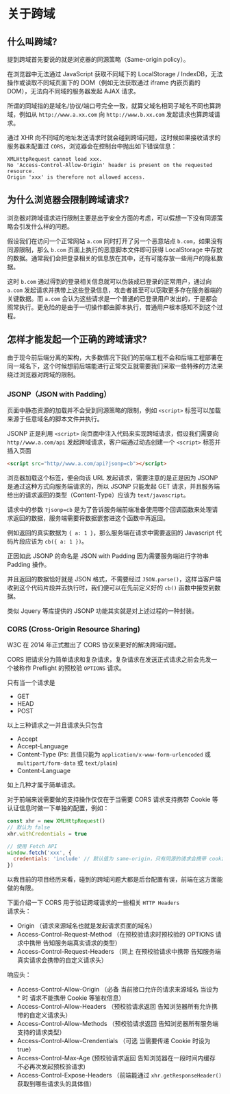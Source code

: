# 关于跨域

## 什么叫跨域?
提到跨域首先要说的就是浏览器的同源策略（Same-origin policy）。  

在浏览器中无法通过 JavaScript 获取不同域下的 LocalStorage / IndexDB，无法操作或读取不同域页面下的 DOM（例如无法获取通过 iframe 内嵌页面的 DOM），无法向不同域的服务器发起 AJAX 请求。  

所谓的同域指的是域名/协议/端口号完全一致，就算父域名相同子域名不同也算跨域，例如从 `http://www.a.xx.com` 向 `http://www.b.xx.com` 发起请求也算跨域请求。  

通过 XHR 向不同域的地址发送请求时就会碰到跨域问题，这时候如果接收请求的服务器未配置过 `CORS`，浏览器会在控制台中抛出如下错误信息：  
```
XMLHttpRequest cannot load xxx.
No 'Access-Control-Allow-Origin' header is present on the requested resource.
Origin 'xxx' is therefore not allowed access.
```

## 为什么浏览器会限制跨域请求?
浏览器对跨域请求进行限制主要是出于安全方面的考虑，可以假想一下没有同源策略会引发什么样的问题。  

假设我们在访问一个正常网站 `a.com` 同时打开了另一个恶意站点 `b.com`，如果没有同源限制，那么 `b.com` 页面上执行的恶意脚本文件即可获得 LocalStorage 中存放的数据。通常我们会把登录相关的信息放在其中，还有可能存放一些用户的隐私数据。  

这时 `b.com` 通过得到的登录相关信息就可以伪装成已登录的正常用户，通过向 `a.com` 发起请求并携带上这些登录信息，攻击者甚至可以窃取更多存在服务器端的关键数据。而 `a.com` 会认为这些请求是一个普通的已登录用户发出的，于是都会照常执行。更危险的是由于一切操作都由脚本执行，普通用户根本感知不到这个过程。

## 怎样才能发起一个正确的跨域请求?
由于现今前后端分离的架构，大多数情况下我们的前端工程不会和后端工程部署在同一域名下，这个时候想前后端能进行正常交互就需要我们采取一些特殊的方法来绕过浏览器对跨域的限制。  

### JSONP（JSON with Padding）
页面中静态资源的加载并不会受到同源策略的限制，例如 `<script>` 标签可以加载来源于任意域名的脚本文件并执行。  

JSONP 正是利用 `<script>` 向页面中注入代码来实现跨域请求，假设我们需要向 `http//www.a.com/api` 发起跨域请求，客户端通过动态创建一个 `<script>` 标签并插入页面
```html
<script src="http//www.a.com/api?jsonp=cb"></script>
```
浏览器加载这个标签，便会向该 URL 发起请求，需要注意的是正是因为 JSONP 是通过这种方式向服务端请求的，所以 JSONP 只能发起 GET 请求，并且服务端给出的请求返回的类型（Content-Type）应该为 `text/javascript`。  

请求中的参数 `?jsonp=cb` 是为了告诉服务端前端准备使用哪个回调函数来处理请求返回的数据，服务端需要将数据嵌套进这个函数中再返回。  

例如返回的真实数据为 `{ a: 1 }`，那么服务端在请求中需要返回的 Javascript 代码片段应该为 `cb({ a: 1 })`。  

正因如此 JSONP 的命名是 JSON with Padding 因为需要服务端进行字符串 Padding 操作。  

并且返回的数据恰好就是 JSON 格式，不需要经过 `JSON.parse()`，这样当客户端收到这个代码片段并去执行时，我们便可以在先前定义好的 `cb()` 函数中接受到数据。  

类似 Jquery 等库提供的 JSONP 功能其实就是对上述过程的一种封装。

### CORS (Cross-Origin Resource Sharing)
W3C 在 2014 年正式推出了 CORS 协议来更好的解决跨域问题。  

CORS 把请求分为简单请求和复杂请求，复杂请求在发送正式请求之前会先发一个被称作 Preflight 的预校验 `OPTIONS` 请求。  

只有当一个请求是
* GET
* HEAD
* POST

以上三种请求之一并且请求头只包含
* Accept
* Accept-Language
* Content-Type (Ps: 且值只能为 `application/x-www-form-urlencoded` 或 `multipart/form-data` 或 `text/plain`)
* Content-Language

如上几种才属于简单请求。  

对于前端来说需要做的支持操作仅仅在于当需要 CORS 请求支持携带 Cookie 等认证信息时做一下单独的配置，例如： 
```js
const xhr = new XMLHttpRequest()
// 默认为 false
xhr.withCredentials = true

// 使用 Fetch API
window.fetch('xxx', {
  credentials: 'include' // 默认值为 same-origin，只有同源的请求会携带 cookie
})
```
以我目前的项目经历来看，碰到的跨域问题大都是后台配置有误，前端在这方面能做的有限。  

下面介绍一下 CORS 用于验证跨域请求的一些相关 `HTTP Headers`  
请求头：
* Origin （请求来源域名也就是发起请求页面的域名）
* Access-Control-Request-Method （在预校验请求时预校验的 OPTIONS 请求中携带 告知服务端真实请求的类型）
* Access-Control-Request-Headers （同上 在预校验请求中携带 告知服务端真实请求会携带的自定义请求头）

响应头：
* Access-Control-Allow-Origin （必备 当前接口允许的请求来源域名 当设为 * 时 请求不能携带 Cookie 等鉴权信息）
* Access-Control-Allow-Headers （预校验请求返回 告知浏览器所有允许携带的自定义请求头）
* Access-Control-Allow-Methods （预校验请求返回 告知浏览器所有服务端支持的请求类型）
* Access-Control-Allow-Crendentials （可选 当需要传递 Cookie 时设为 true）
* Access-Control-Max-Age (预校验请求返回  告知浏览器在一段时间内缓存 不必再次发起预校验请求)
* Access-Control-Expose-Headers （前端能通过 `xhr.getResponseHeader()` 获取到哪些请求头的具体值）
